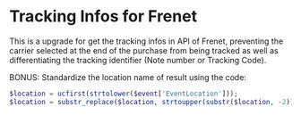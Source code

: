 # Tracking Infos for Frenet

This is a upgrade for get the tracking infos in API of Frenet, preventing the carrier selected at the end of the purchase from being tracked as well as differentiating the tracking identifier (Note number or Tracking Code).

BONUS: Standardize the location name of result using the code:

```php
$location = ucfirst(strtolower($event['EventLocation']));
$location = substr_replace($location, strtoupper(substr($location, -2)), -2);
```

